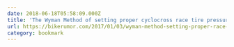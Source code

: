 ```yaml
---
date: 2018-06-18T05:58:09.000Z
title: 'The Wyman Method of setting proper cyclocross race tire pressure - Part 1 -'
url: https://bikerumor.com/2017/01/03/wyman-method-setting-proper-race-tire-pressure-part-1/
category: bookmark
---
```

